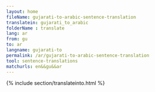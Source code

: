 ```yaml
---
layout: home
fileName: gujarati-to-arabic-sentence-translation
translatein: gujarati_to_arabic
folderName : translate
lang: ar
from: gu
to: ar
langname: gujarati-to
permalink: /ar/gujarati-to-arabic-sentence-translation
tool: sentence-translations
matchurls: en&&gu&&ar
---
```

{% include section/translateinto.html %}
